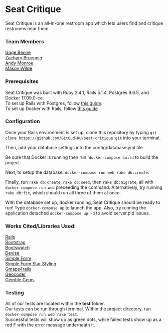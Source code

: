 # Seat Critique

Seat Critique is an all-in-one restroom app which lets users find and critique restrooms near them.

### Team Members

[Gage Benne](https://github.com/gagebenne)<br>
[Zachary Bruennig](https://github.com/zbruennig)<br>
[Andy Monroe](https://github.com/andrew-monroe)<br>
[Mason Wilde](https://github.com/masonwilde)

### Prerequisites

Seat Critique was built with Ruby 2.4.1, Rails 5.1.4, Postgres 9.6.5, and Docker 17.09.0-ce.<br>
To set up Rails with Postgres, follow [this guide](https://www.digitalocean.com/community/tutorials/how-to-setup-ruby-on-rails-with-postgres).<br>
To set up Docker with Rails, follow [this guide](https://docs.docker.com/compose/rails/)

### Configuration

Once your Rails environment is set up, clone this repository by typing `git clone https://github.com/GitGud-KU/seat-critique.git` into your terminal.<br>

Then, add your database settings into the config/database.yml file.

Be sure that Docker is running then run '`docker-compose build` to build the project.  

Next, to setup the database: `docker-compose run web rake db:create`.

Finally, run `rake db:create`, `rake db:seed`, then `rake db:migrate`, all with `docker-compose run web` preceeding the command. Alternatively, try running `rake db:fix`, which should run all three of them at once.

With the database set up, docker running, Seat Critique should be ready to run! Type `docker-compose up` to launch the app.  Also, try running the application detached `docker-compose up -d` to avoid server.pid issues.

### Works Cited/Libraries Used:

[Rails](http://rubyonrails.org/)<br>
[Bootstrap](http://getbootstrap.com/)<br>
[Bootswatch](https://bootswatch.com/)<br>
[Devise](https://github.com/plataformatec/devise)<br>
[Simple Form](https://github.com/plataformatec/simple_form)<br>
[Simple Form Star Styling](https://codepen.io/lsirivong/pen/ekBxI)<br>
[Gmaps4rails](https://apneadiving.github.io/)<br>
[Geocoder](https://github.com/alexreisner/geocoder)<br>
[Gemfile Gems](https://github.com/GitGud-KU/seat-critique/blob/master/Gemfile)<br>

### Testing

All of our tests are located within the **test** folder.<br>
Our tests can be run through terminal. Within the project directory, run<br>
`docker-compose run web rake test`.<br>
Successful tests will show up as green dots, while failed tests show up as a red F with the error message underneath it.
